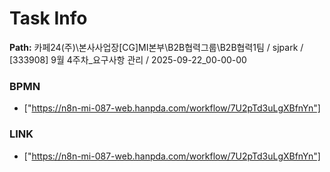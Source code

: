 # Task Info

**Path:** 카페24(주)\본사사업장\[CG]MI본부\B2B협력그룹\B2B협력1팀 / sjpark / [333908] 9월 4주차_요구사항 관리 / 2025-09-22_00-00-00

### BPMN
- ["https://n8n-mi-087-web.hanpda.com/workflow/7U2pTd3uLgXBfnYn"]

### LINK
- ["https://n8n-mi-087-web.hanpda.com/workflow/7U2pTd3uLgXBfnYn"]

